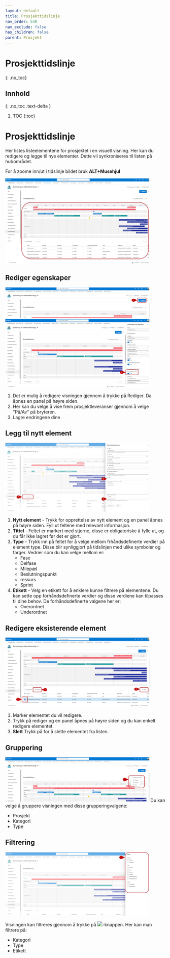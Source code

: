 ```yaml
---
layout: default
title: Prosjekttidslinje
nav_order: 540
nav_exclude: false
has_children: false
parent: Prosjekt
---
```


# Prosjekttidslinje
{: .no_toc}

## Innhold
{: .no_toc .text-delta }

1. TOC
{:toc}


# Prosjekttidslinje
Her listes listeelementene for prosjektet i en visuell visning. 
Her kan du redigere og legge til nye elementer. Dette vil synkroniseres til listen på hubområdet. 

For å zoome inn/ut i tidslinje bildet bruk **ALT+Musehjul**

<img src = "./media/54-prosjekttidslinje.png" width ="90%" height = "%">


## Rediger egenskaper
<img src = "./media/54-prosjekttidslinjeRediger1.png" width ="90%" height = "%">
<img src = "./media/54-prosjekttidslinjeRediger2.png" width ="90%" height = "%">

1. Det er mulig å redigere visningen gjennom å trykke på Rediger. Da åpnes en panel på høyre siden.
2. Her kan du velge å vise frem prosjektleveranser gjennom å velge "På/Av" på bryteren.
3. Lagre endringene dine

## Legg til nytt element
<img src = "./media/54-prosjekttidslinjeNy.png" width ="90%" height = "%">

1. **Nytt element** - Trykk for opprettelse av nytt element og en panel åpnes på høyre siden. Fyll ut feltene med relevant informasjon.
2. **Tittel** - Feltet er markert med stjerne, disse er obligatoriske å fylle ut, og du får ikke lagret før det er gjort.
3. **Type** - Trykk inn på feltet for å velge mellom frhåndsdefinerte verdier på element type. Disse blir synliggjort på tidslinjen med ulike symboler og farger. Vedrier som du kan velge mellom er:
    - Fase
    - Delfase
    - Milepæl
    - Beslutningspunkt
    - ressurs
    - Sprint
4. **Etikett** - Velg en etikett for å enklere kunne filtrere på elementene. Du kan sette opp forhåndsdefinerte verdier og disse verdiene kan tilpasses til dine behov. De forhåndsdefinerte valgene her er:
    - Overordnet
    - Underordnet
      
## Redigere eksisterende element 
<img src = "./media/54-prosjekttidslinjeRedigerEks.png" width ="90%" height = "%">

1. Marker elementet du vil redigere. 
2. Trykk på rediger og en panel åpnes på høyre siden og du kan enkelt redigere elementet.  
3. **Slett** Trykk på  for å slette elementet fra listen.
 
## Gruppering
<img src = "./media/54-prosjekttidslinjeGrupper.png" width ="90%" height = "%">
Du kan velge å gruppere visningen med disse grupperingvalgene:

- Prosjekt
- Kategori
- Type

## Filtrering

<img src = "./media/54-prosjekttidslinjeFilter.png" width ="90%" height = "%">

Visningen kan filtreres gjennom å trykke på ![](./media/FiltrerKnapp.png)-knappen. Her kan man filtrere på:
- Kategori
- Type
- Etikett
